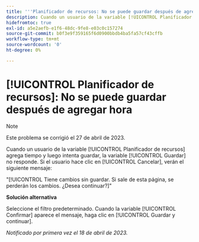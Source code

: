 ```yaml
---
title: '''Planificador de recursos: No se puede guardar después de agregar la hora'
description: Cuando un usuario de la variable [!UICONTROL Planificador de recursos] agrega tiempo y luego intenta guardar, la variable [!UICONTROL Guardar] no responde. Si el usuario hace clic en [!UICONTROL Cancelar], verán un mensaje sobre cambios no guardados.
hidefromtoc: true
exl-id: a5e2aefb-e1f6-48dc-9fe8-e03c0c157274
source-git-commit: b0f3e9f359165f6d0900bbdb4ba5fa57cf43cffb
workflow-type: tm+mt
source-wordcount: '0'
ht-degree: 0%

---
```


# [!UICONTROL Planificador de recursos]: No se puede guardar después de agregar hora

>[!NOTE]
>
>Este problema se corrigió el 27 de abril de 2023.

Cuando un usuario de la variable [!UICONTROL Planificador de recursos] agrega tiempo y luego intenta guardar, la variable [!UICONTROL Guardar] no responde. Si el usuario hace clic en [!UICONTROL Cancelar], verán el siguiente mensaje:

&quot;[!UICONTROL Tiene cambios sin guardar.  Si sale de esta página, se perderán los cambios.  ¿Desea continuar?]&quot;

**Solución alternativa**

Seleccione el filtro predeterminado. Cuando la variable [!UICONTROL Confirmar] aparece el mensaje, haga clic en [!UICONTROL Guardar y continuar].

_Notificado por primera vez el 18 de abril de 2023._
